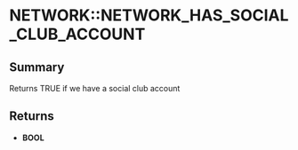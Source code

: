 # NETWORK::NETWORK_HAS_SOCIAL_CLUB_ACCOUNT

## Summary
Returns TRUE if we have a social club account

## Returns
* **BOOL**